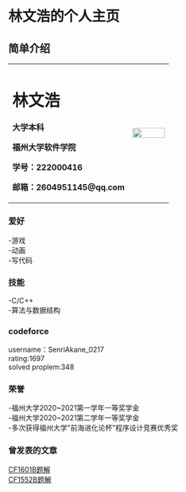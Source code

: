 # 林文浩的个人主页


## 简单介绍
<table border="0">
  <tr>
    <td width="75%">
      <h1 color="black">林文浩</h1>
      <p><b>大学本科</b></p>
      <p><b>福州大学软件学院</b></p>
      <p><b>学号：222000416</b></p>
      <p><b>邮箱：2604951145@qq.com</b></p>
    </td>
    <td width="25%">
      <img src="https://gimg2.baidu.com/image_search/src=http%3A%2F%2Fbuyway.hk%2Fimg%2Fpic_22%2F4589565500522.jpg%3Fw%3D655&refer=http%3A%2F%2Fbuyway.hk&app=2002&size=f9999,10000&q=a80&n=0&g=0n&fmt=jpeg?sec=1643729126&t=9f7b41658822a5ae8027ba4d225ee8f1" width="100%">  
    </td>
  </tr>
</table>


### 爱好
-游戏  \
-动画  \
-写代码  

### 技能
-C/C++ \
-算法与数据结构 

### codeforce
username：SenriAkane_0217  \
rating:1697  \
solved proplem:348

### 荣誉
-福州大学2020\~2021第一学年一等奖学金  \
-福州大学2020\~2021第二学年一等奖学金  \
-多次获得福州大学"前海进化论杯"程序设计竞赛优秀奖  

### 曾发表的文章
<a href="https://www.luogu.com.cn/blog/SenriAkane/solution-cf1601b">CF1601B题解</a><br/>
<a href="https://www.luogu.com.cn/blog/SenriAkane/solution-cf1552b">CF1552B题解</a><br/>


